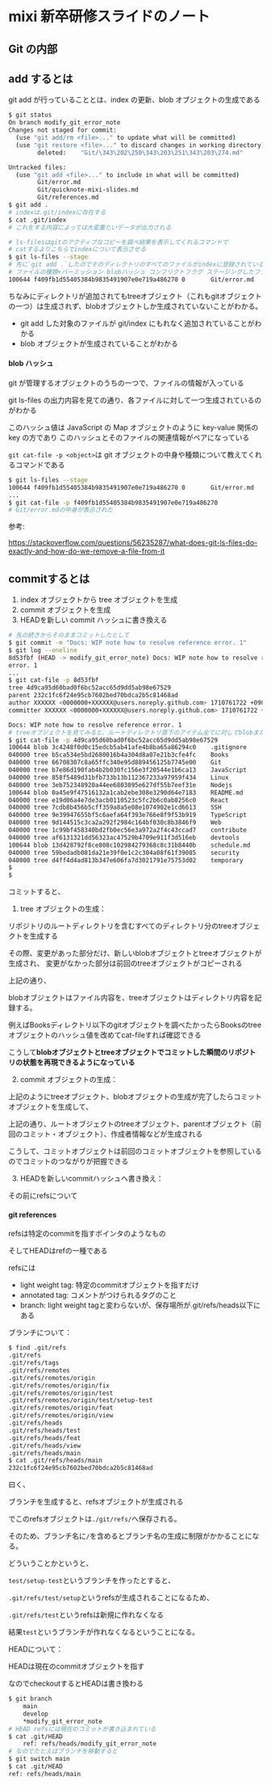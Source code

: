 # mixi 新卒研修スライドのノート

## Git の内部

## add するとは

git add が行っていることとは、index の更新、blob オブジェクトの生成である

```bash
$ git status
On branch modify_git_error_note
Changes not staged for commit:
  (use "git add/rm <file>..." to update what will be committed)
  (use "git restore <file>..." to discard changes in working directory)
        deleted:    "Git/\343\202\250\343\203\251\343\203\274.md"

Untracked files:
  (use "git add <file>..." to include in what will be committed)
        Git/error.md
        Git/quicknote-mixi-slides.md
        Git/references.md
$ git add .
# indexは.git/indexに存在する
$ cat .git/index
# これをする内容によっては大変重たいデータが出力される

# ls-filesはgitのアクティブなコピーを調べ結果を表示してくれるコマンドで
# catするよりこちらでindexについて表示させる
$ git ls-files --stage
# 先に`git add .`したのでそのディレクトリのすべてのファイルがindexに登録されているのが確認できる
# ファイルの種類+パーミッション blobハッシュ コンフリクトフラグ ステージングしたファイル
100644 f409fb1d55405384b9835491907e0e719a486270 0       Git/error.md

```

ちなみにディレクトリが追加されてもtreeオブジェクト（これもgitオブジェクトの一つ）は生成されず、blobオブジェクトしか生成されていないことがわかる。


-   git add した対象のファイルが git/index にもれなく追加されていることがわかる
-   blob オブジェクトが生成されていることがわかる

#### blob ハッシュ

git が管理するオブジェクトのうちの一つで、ファイルの情報が入っている

git ls-files の出力内容を見ての通り、各ファイルに対して一つ生成されているのがわかる

このハッシュ値は JavaScript の Map オブジェクトのように key-value 関係の key の方であり
このハッシュとそのファイルの関連情報がペアになっている

`git cat-file -p <object>`は git オブジェクトの中身や種類について教えてくれるコマンドである

```bash
$ git ls-files --stage
100644 f409fb1d55405384b9835491907e0e719a486270 0       Git/error.md
...
$ git cat-file -p f409fb1d55405384b9835491907e0e719a486270
# Git/error.mdの中身が表示された
```

参考:

https://stackoverflow.com/questions/56235287/what-does-git-ls-files-do-exactly-and-how-do-we-remove-a-file-from-it


## commitするとは

1. index オブジェクトから tree オブジェクトを生成
2. commit オブジェクトを生成
3. HEADを新しい commit ハッシュに書き換える

```bash
# 先の続きからそのままコミットしたとして
$ git commit -m "Docs: WIP note how to resolve reference error. 1"
$ git log --oneline
8d53fbf (HEAD -> modify_git_error_note) Docs: WIP note how to resolve reference 
error. 1
...
$ git cat-file -p 8d53fbf
tree 4d9ca95d60bad0f6bc52acc65d9dd5ab98e67529
parent 232c1fc6f24e95cb7602bed70bdca2b5c81468ad
author XXXXXX <0000000+XXXXXX@users.noreply.github.com> 1710761722 +0900   
committer XXXXXX <0000000+XXXXXX@users.noreply.github.com> 1710761722 +0900

Docs: WIP note how to resolve reference error. 1
# treeオブジェクトを見てみると、ルートディレクトリ直下のアイテム全てに対してblobまたはtreeオブジェクトが生成されているのがわかる
$ git cat-file -p 4d9ca95d60bad0f6bc52acc65d9dd5ab98e67529
100644 blob 3c4248f0d0c15edcb5ab41afe4b8ba65a86294c0    .gitignore
040000 tree b5ca534e5bd2680016b4a304d8a07e21b3cfe4fc    Books
040000 tree 66708307c8a65ffc340e95d889456125b7745e00    Git
040000 tree b7e86d190fab4b2b030fc156e3f20544e1b6ca13    JavaScript
040000 tree 858f5489d31bfb733b13b112367233a97959f434    Linux
040000 tree 3eb752348920a44ee6803095e627df55b7eef31e    Nodejs
100644 blob 0a45e9f47516132a1cab2ebe308e3290d64e7183    README.md
040000 tree e19d06a4e7de3acb0110523c5fc2b6c0ab8256c0    React
040000 tree 7cdb8b456b5cff359a8a5e08e1074902e1cd6613    SSH
040000 tree 9e39947655bf5c6aefa64f393e766e8f9f53b919    TypeScript
040000 tree 9d144515c3ca2a292f2984c164bf030c8b3846f9    Web
040000 tree 1c99bf458340bd2fb0ec56e3a972a2f4c43ccad7    contribute
040000 tree af6131321dd56323ac47529b4709e911f3d516eb    devtools
100644 blob 13d428792f8ce808c102984279368c8c31b8440b    schedule.md
040000 tree 59bedadb081da21e39f0e1c2c304a08f61f39085    security
040000 tree d4ff4d4ad813b347e606fa7d3021791e75753d02    temporary
$ 
$ 
```

コミットすると、

1. tree オブジェクトの生成：

リポジトリのルートディレクトリを含むすべてのディレクトリ分のtreeオブジェクトを生成する

その際、変更があった部分だけ、新しいblobオブジェクトとtreeオブジェクトが生成され、
変更がなかった部分は前回のtreeオブジェクトがコピーされる

上記の通り、

blobオブジェクトはファイル内容を、treeオブジェクトはディレクトリ内容を記録する。

例えばBooksディレクトリ以下のgitオブジェクトを調べたかったらBooksのtreeオブジェクトのハッシュ値を改めてcat-fileすれば確認できる

こうして**blobオブジェクトとtreeオブジェクトでコミットした瞬間のリポジトリの状態を再現できるようになっている**

2. commit オブジェクトの生成：

上記のようにtreeオブジェクト、blobオブジェクトの生成が完了したらコミットオブジェクトを生成して、

上記の通り、ルートオブジェクトのtreeオブジェクト、parentオブジェクト（前回のコミット・オブジェクト）、作成者情報などが生成される

こうして、コミットオブジェクトは前回のコミットオブジェクトを参照しているのでコミットのつながりが把握できる

3. HEADを新しいcommitハッシュへ書き換え：

その前にrefsについて

#### git references

refsは特定のcommitを指すポインタのようなもの

そしてHEADはrefの一種である

refsには

- light weight tag: 特定のcommitオブジェクトを指すだけ
- annotated tag: コメントがつけられるタグのこと
- branch: light weight tagと変わらないが、保存場所が.git/refs/heads以下にある

ブランチについて：

```bash
$ find .git/refs
.git/refs
.git/refs/tags
.git/refs/remotes
.git/refs/remotes/origin
.git/refs/remotes/origin/fix
.git/refs/remotes/origin/test
.git/refs/remotes/origin/test/setup-test
.git/refs/remotes/origin/feat
.git/refs/remotes/origin/view
.git/refs/heads
.git/refs/heads/test
.git/refs/heads/feat
.git/refs/heads/view
.git/refs/heads/main
$ cat .git/refs/heads/main
232c1fc6f24e95cb7602bed70bdca2b5c81468ad
```

曰く、

ブランチを生成すると、refsオブジェクトが生成される

でこのrefsオブジェクトは`./git/refs/`へ保存される。

そのため、ブランチ名に`/`を含めるとブランチ名の生成に制限がかかることになる。

どういうことかというと、

`test/setup-test`というブランチを作ったとすると、

`.git/refs/test/setup`というrefsが生成されることになるため、

`.git/refs/test`というrefsは新規に作れなくなる

結果`test`というブランチが作れなくなるということになる。

HEADについて：

HEADは現在のcommitオブジェクトを指す

なのでcheckoutするとHEADは書き換わる

```bash
$ git branch
    main
    develop
    *modify_git_error_note
# HEAD refsには現在のコミットが書き込まれている
$ cat .git/HEAD
    ref: refs/heads/modify_git_error_note
# なのでたとえばブランチを移動すると
$ git switch main
$ cat .git/HEAD
ref: refs/heads/main
```